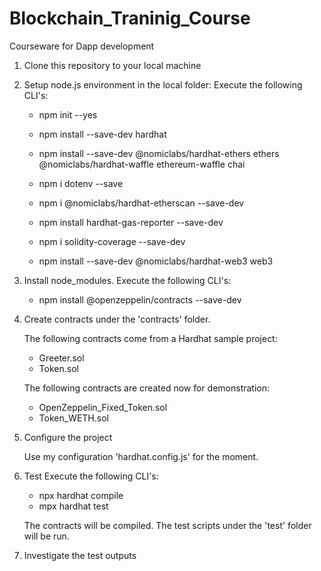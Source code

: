 # Blockchain_Traninig_Course
Courseware for Dapp development

1. Clone this repository to your local machine

2. Setup node.js environment in the local folder:
    Execute the following CLI's:
    - npm init --yes
    - npm install --save-dev hardhat
    - npm install --save-dev @nomiclabs/hardhat-ethers ethers @nomiclabs/hardhat-waffle ethereum-waffle chai
    - npm i dotenv --save
    - npm i @nomiclabs/hardhat-etherscan --save-dev
    - npm install hardhat-gas-reporter --save-dev
    - npm i solidity-coverage --save-dev

    - npm install --save-dev @nomiclabs/hardhat-web3 web3

3. Install node_modules.
    Execute the following CLI's:
    - npm install @openzeppelin/contracts --save-dev


4. Create contracts under the 'contracts' folder.

    The following contracts come from a Hardhat sample project:
    - Greeter.sol
    - Token.sol

    The following contracts are created now for demonstration:
    - OpenZeppelin_Fixed_Token.sol
    - Token_WETH.sol

5. Configure the project

    Use my configuration 'hardhat.config.js' for the moment.

6. Test
    Execute the following CLI's:
    - npx hardhat compile
    - mpx hardhat test

    The contracts will be compiled.
    The test scripts under the 'test' folder will be run.

7. Investigate the test outputs
